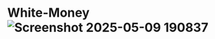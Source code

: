 # White-Money![Screenshot 2025-05-09 190837](https://github.com/user-attachments/assets/c20e23a9-ce63-4d4a-9216-09233847d0ab)

